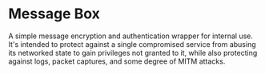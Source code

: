 # Message Box

A simple message encryption and authentication wrapper for internal use. It's
intended to protect against a single compromised service from abusing its
networked state to gain privileges not granted to it, while also protecting
against logs, packet captures, and some degree of MITM attacks.
